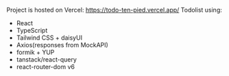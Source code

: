 Project is hosted on Vercel:
https://todo-ten-pied.vercel.app/
Todolist using:
- React
- TypeScript
- Tailwind CSS + daisyUI
- Axios(responses from MockAPI)
- formik + YUP
- tanstack/react-query
- react-router-dom v6
